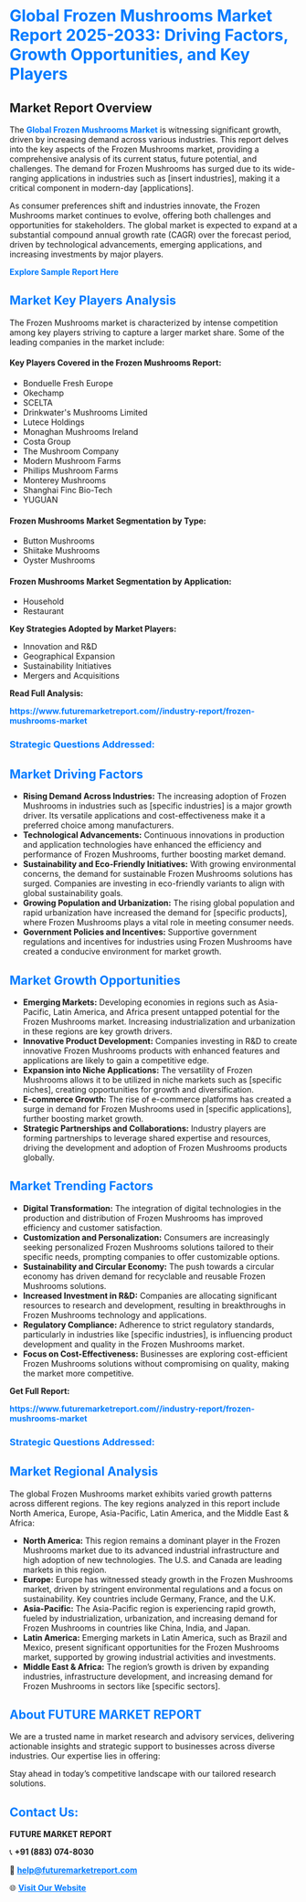 <h1 style="color: #007BFF;">Global Frozen Mushrooms Market Report 2025-2033: Driving Factors, Growth Opportunities, and Key Players</h1>

<section id="overview">
<h2>Market Report Overview</h2>
<p>The <a href="https://www.futuremarketreport.com//industry-report/frozen-mushrooms-market" style="color: #007BFF; text-decoration: none;"><strong>Global Frozen Mushrooms Market</strong></a> is witnessing significant growth, driven by increasing demand across various industries. This report delves into the key aspects of the Frozen Mushrooms market, providing a comprehensive analysis of its current status, future potential, and challenges. The demand for Frozen Mushrooms has surged due to its wide-ranging applications in industries such as [insert industries], making it a critical component in modern-day [applications].</p>
<p>As consumer preferences shift and industries innovate, the Frozen Mushrooms market continues to evolve, offering both challenges and opportunities for stakeholders. The global market is expected to expand at a substantial compound annual growth rate (CAGR) over the forecast period, driven by technological advancements, emerging applications, and increasing investments by major players.</p>
</section>

<section id="overview">
<p><a href="https://www.futuremarketreport.com//request-sample/reportId=87647" style="color: #007BFF; text-decoration: none;"><strong>Explore Sample Report Here</strong></a></p>
</section>

<section id="key-players">
<h2 style="color: #007BFF;">Market Key Players Analysis</h2>
<p>The Frozen Mushrooms market is characterized by intense competition among key players striving to capture a larger market share. Some of the leading companies in the market include:</p>
<h4>Key Players Covered in the Frozen Mushrooms Report:</h4>
<ul><li>Bonduelle Fresh Europe</li><li>Okechamp</li><li>SCELTA</li><li>Drinkwater&#039;s Mushrooms Limited</li><li>Lutece Holdings</li><li>Monaghan Mushrooms Ireland</li><li>Costa Group</li><li>The Mushroom Company</li><li>Modern Mushroom Farms</li><li>Phillips Mushroom Farms</li><li>Monterey Mushrooms</li><li>Shanghai Finc Bio-Tech</li><li>YUGUAN</li></ul>
<h4>Frozen Mushrooms Market Segmentation by Type:</h4>
<ul><li>Button Mushrooms</li><li>Shiitake Mushrooms</li><li>Oyster Mushrooms</li></ul>

<h4>Frozen Mushrooms Market Segmentation by Application:</h4>
<ul><li>Household</li><li>Restaurant</li></ul>
<p><strong>Key Strategies Adopted by Market Players:</strong></p>
<ul>
<li>Innovation and R&D</li>
<li>Geographical Expansion</li>
<li>Sustainability Initiatives</li>
<li>Mergers and Acquisitions</li>
</ul>
</section>

<section>
<p><strong>Read Full Analysis: </strong></p><a href="https://www.futuremarketreport.com//industry-report/frozen-mushrooms-market" style="color: #007BFF; text-decoration: none;"><strong>https://www.futuremarketreport.com//industry-report/frozen-mushrooms-market</strong></a>
<h3 style="color: #007BFF;">Strategic Questions Addressed:</h3>
</section>

<section id="driving-factors">
<h2 style="color: #007BFF;">Market Driving Factors</h2>
<ul>
<li><strong>Rising Demand Across Industries:</strong> The increasing adoption of Frozen Mushrooms in industries such as [specific industries] is a major growth driver. Its versatile applications and cost-effectiveness make it a preferred choice among manufacturers.</li>
<li><strong>Technological Advancements:</strong> Continuous innovations in production and application technologies have enhanced the efficiency and performance of Frozen Mushrooms, further boosting market demand.</li>
<li><strong>Sustainability and Eco-Friendly Initiatives:</strong> With growing environmental concerns, the demand for sustainable Frozen Mushrooms solutions has surged. Companies are investing in eco-friendly variants to align with global sustainability goals.</li>
<li><strong>Growing Population and Urbanization:</strong> The rising global population and rapid urbanization have increased the demand for [specific products], where Frozen Mushrooms plays a vital role in meeting consumer needs.</li>
<li><strong>Government Policies and Incentives:</strong> Supportive government regulations and incentives for industries using Frozen Mushrooms have created a conducive environment for market growth.</li>
</ul>
</section>

<section id="growth-opportunities">
<h2 style="color: #007BFF;">Market Growth Opportunities</h2>
<ul>
<li><strong>Emerging Markets:</strong> Developing economies in regions such as Asia-Pacific, Latin America, and Africa present untapped potential for the Frozen Mushrooms market. Increasing industrialization and urbanization in these regions are key growth drivers.</li>
<li><strong>Innovative Product Development:</strong> Companies investing in R&D to create innovative Frozen Mushrooms products with enhanced features and applications are likely to gain a competitive edge.</li>
<li><strong>Expansion into Niche Applications:</strong> The versatility of Frozen Mushrooms allows it to be utilized in niche markets such as [specific niches], creating opportunities for growth and diversification.</li>
<li><strong>E-commerce Growth:</strong> The rise of e-commerce platforms has created a surge in demand for Frozen Mushrooms used in [specific applications], further boosting market growth.</li>
<li><strong>Strategic Partnerships and Collaborations:</strong> Industry players are forming partnerships to leverage shared expertise and resources, driving the development and adoption of Frozen Mushrooms products globally.</li>
</ul>
</section>

<section id="trending-factors">
<h2 style="color: #007BFF;">Market Trending Factors</h2>
<ul>
<li><strong>Digital Transformation:</strong> The integration of digital technologies in the production and distribution of Frozen Mushrooms has improved efficiency and customer satisfaction.</li>
<li><strong>Customization and Personalization:</strong> Consumers are increasingly seeking personalized Frozen Mushrooms solutions tailored to their specific needs, prompting companies to offer customizable options.</li>
<li><strong>Sustainability and Circular Economy:</strong> The push towards a circular economy has driven demand for recyclable and reusable Frozen Mushrooms solutions.</li>
<li><strong>Increased Investment in R&D:</strong> Companies are allocating significant resources to research and development, resulting in breakthroughs in Frozen Mushrooms technology and applications.</li>
<li><strong>Regulatory Compliance:</strong> Adherence to strict regulatory standards, particularly in industries like [specific industries], is influencing product development and quality in the Frozen Mushrooms market.</li>
<li><strong>Focus on Cost-Effectiveness:</strong> Businesses are exploring cost-efficient Frozen Mushrooms solutions without compromising on quality, making the market more competitive.</li>
</ul>
</section>

<section>
<p><strong>Get Full Report: </strong></p><a href="https://www.futuremarketreport.com//industry-report/frozen-mushrooms-market" style="color: #007BFF; text-decoration: none;"><strong>https://www.futuremarketreport.com//industry-report/frozen-mushrooms-market</strong></a>
<h3 style="color: #007BFF;">Strategic Questions Addressed:</h3>
</section>


<section id="regional-analysis">
<h2 style="color: #007BFF;">Market Regional Analysis</h2>
<p>The global Frozen Mushrooms market exhibits varied growth patterns across different regions. The key regions analyzed in this report include North America, Europe, Asia-Pacific, Latin America, and the Middle East & Africa:</p>
<ul>
<li><strong>North America:</strong> This region remains a dominant player in the Frozen Mushrooms market due to its advanced industrial infrastructure and high adoption of new technologies. The U.S. and Canada are leading markets in this region.</li>
<li><strong>Europe:</strong> Europe has witnessed steady growth in the Frozen Mushrooms market, driven by stringent environmental regulations and a focus on sustainability. Key countries include Germany, France, and the U.K.</li>
<li><strong>Asia-Pacific:</strong> The Asia-Pacific region is experiencing rapid growth, fueled by industrialization, urbanization, and increasing demand for Frozen Mushrooms in countries like China, India, and Japan.</li>
<li><strong>Latin America:</strong> Emerging markets in Latin America, such as Brazil and Mexico, present significant opportunities for the Frozen Mushrooms market, supported by growing industrial activities and investments.</li>
<li><strong>Middle East & Africa:</strong> The region’s growth is driven by expanding industries, infrastructure development, and increasing demand for Frozen Mushrooms in sectors like [specific sectors].</li>
</ul>
</section>

<footer>
<h2 style="color: #007BFF;">About FUTURE MARKET REPORT</h2>
<p>We are a trusted name in market research and advisory services, delivering actionable insights and strategic support to businesses across diverse industries. Our expertise lies in offering:</p>

<p>Stay ahead in today’s competitive landscape with our tailored research solutions.</p>

<h2 style="color: #007BFF;">Contact Us:</h2>
<p><strong>FUTURE MARKET REPORT</strong></p>
<p>📞 <strong>+91 (883) 074-8030</strong></p>
<p>📧 <strong><a href="mailto:help@futuremarketreport.com" style="color: #007BFF;">help@futuremarketreport.com</a></strong></p>
<p>🌐 <strong><a href="https://www.futuremarketreport.com/" style="color: #007BFF;">Visit Our Website</a></strong></p>
</footer>